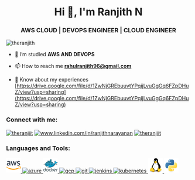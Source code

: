 <h1 align="center">Hi 👋, I'm Ranjith N</h1>
<h3 align="center">AWS CLOUD | DEVOPS ENGINEER | CLOUD ENGINEER</h3>

<p align="left"> <img src="https://komarev.com/ghpvc/?username=theranjith&label=Profile%20views&color=0e75b6&style=flat" alt="theranjith" /> </p>

- 🌱 I’m studied **AWS AND DEVOPS**

- 📫 How to reach me **rahulranjith96@gmail.com**

- 📄 Know about my experiences [https://drive.google.com/file/d/1ZwNjGREbuuvtYPqijLvuGgGq6FZpDHuZ/view?usp=sharing](https://drive.google.com/file/d/1ZwNjGREbuuvtYPqijLvuGgGq6FZpDHuZ/view?usp=sharing)

<h3 align="left">Connect with me:</h3>
<p align="left">
<a href="https://twitter.com/theranjiit" target="blank"><img align="center" src="https://raw.githubusercontent.com/rahuldkjain/github-profile-readme-generator/master/src/images/icons/Social/twitter.svg" alt="theranjiit" height="30" width="40" /></a>
<a href="https://linkedin.com/in/www.linkedin.com/in/ranjithnarayanan" target="blank"><img align="center" src="https://raw.githubusercontent.com/rahuldkjain/github-profile-readme-generator/master/src/images/icons/Social/linked-in-alt.svg" alt="www.linkedin.com/in/ranjithnarayanan" height="30" width="40" /></a>
<a href="https://instagram.com/theranjiit" target="blank"><img align="center" src="https://raw.githubusercontent.com/rahuldkjain/github-profile-readme-generator/master/src/images/icons/Social/instagram.svg" alt="theranjiit" height="30" width="40" /></a>
</p>

<h3 align="left">Languages and Tools:</h3>
<p align="left"> <a href="https://aws.amazon.com" target="_blank" rel="noreferrer"> <img src="https://raw.githubusercontent.com/devicons/devicon/master/icons/amazonwebservices/amazonwebservices-original-wordmark.svg" alt="aws" width="40" height="40"/> </a> <a href="https://azure.microsoft.com/en-in/" target="_blank" rel="noreferrer"> <img src="https://www.vectorlogo.zone/logos/microsoft_azure/microsoft_azure-icon.svg" alt="azure" width="40" height="40"/> </a> <a href="https://www.docker.com/" target="_blank" rel="noreferrer"> <img src="https://raw.githubusercontent.com/devicons/devicon/master/icons/docker/docker-original-wordmark.svg" alt="docker" width="40" height="40"/> </a> <a href="https://cloud.google.com" target="_blank" rel="noreferrer"> <img src="https://www.vectorlogo.zone/logos/google_cloud/google_cloud-icon.svg" alt="gcp" width="40" height="40"/> </a> <a href="https://git-scm.com/" target="_blank" rel="noreferrer"> <img src="https://www.vectorlogo.zone/logos/git-scm/git-scm-icon.svg" alt="git" width="40" height="40"/> </a> <a href="https://www.jenkins.io" target="_blank" rel="noreferrer"> <img src="https://www.vectorlogo.zone/logos/jenkins/jenkins-icon.svg" alt="jenkins" width="40" height="40"/> </a> <a href="https://kubernetes.io" target="_blank" rel="noreferrer"> <img src="https://www.vectorlogo.zone/logos/kubernetes/kubernetes-icon.svg" alt="kubernetes" width="40" height="40"/> </a> <a href="https://www.linux.org/" target="_blank" rel="noreferrer"> <img src="https://raw.githubusercontent.com/devicons/devicon/master/icons/linux/linux-original.svg" alt="linux" width="40" height="40"/> </a> <a href="https://www.python.org" target="_blank" rel="noreferrer"> <img src="https://raw.githubusercontent.com/devicons/devicon/master/icons/python/python-original.svg" alt="python" width="40" height="40"/> </a> </p>
